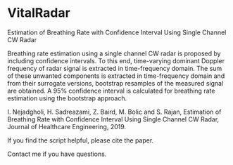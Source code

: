 # VitalRadar
Estimation of Breathing Rate with Confidence Interval Using Single Channel CW Radar


Breathing rate estimation using a single channel CW radar is proposed by including confidence intervals. To this end, time-varying
dominant Doppler frequency of radar signal is extracted in time-frequency domain. The sum of these unwanted components is extracted in time-frequency domain and from their surrogate versions, bootstrap resamples of the measured signal are obtained. A 95% confidence interval is calculated for breathing rate estimation using the bootstrap approach. 

I. Nejadgholi, H. Sadreazami, Z. Baird, M. Bolic and S. Rajan, Estimation of Breathing Rate with Confidence
Interval Using Single Channel CW Radar, Journal of Healthcare Engineering, 2019.

If you find the script helpful, please cite the paper.

Contact me if you have questions.
